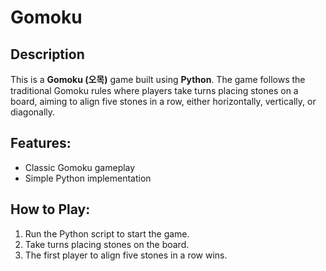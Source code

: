 # Gomoku

## Description
This is a **Gomoku (오목)** game built using **Python**. The game follows the traditional Gomoku rules where players take turns placing stones on a board, aiming to align five stones in a row, either horizontally, vertically, or diagonally.

## Features:
- Classic Gomoku gameplay
- Simple Python implementation

## How to Play:
1. Run the Python script to start the game.
2. Take turns placing stones on the board.
3. The first player to align five stones in a row wins.
